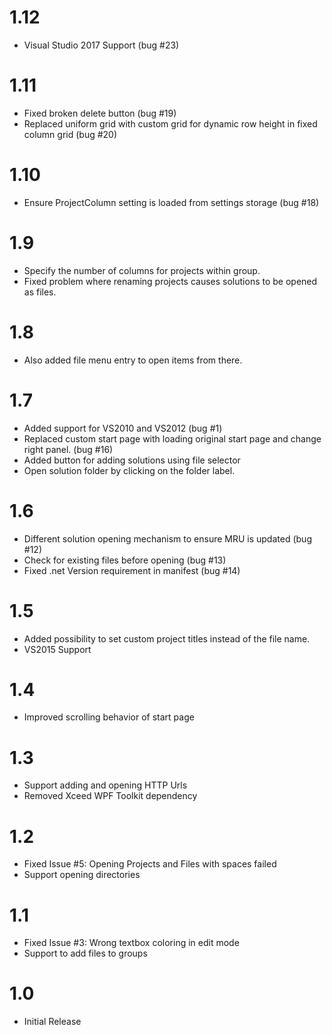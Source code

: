 # 1.12
- Visual Studio 2017 Support (bug #23)

# 1.11
- Fixed broken delete button (bug #19)
- Replaced uniform grid with custom grid for dynamic row height in fixed column grid (bug #20)

# 1.10
- Ensure ProjectColumn setting is loaded from settings storage (bug #18)

# 1.9
- Specify the number of columns for projects within group. 
- Fixed problem where renaming projects causes solutions to be opened as files. 

# 1.8
- Also added file menu entry to open items from there.

# 1.7
- Added support for VS2010 and VS2012 (bug #1)
- Replaced custom start page with loading original start page and change right panel. (bug #16)
- Added button for adding solutions using file selector
- Open solution folder by clicking on the folder label. 

# 1.6

- Different solution opening mechanism to ensure MRU is updated (bug #12)
- Check for existing files before opening (bug #13) 
- Fixed .net Version requirement in manifest (bug #14)

# 1.5

- Added possibility to set custom project titles instead of the file name. 
- VS2015 Support

# 1.4

- Improved scrolling behavior of start page

# 1.3

- Support adding and opening HTTP Urls 
- Removed Xceed WPF Toolkit dependency

# 1.2

- Fixed Issue #5: Opening Projects and Files with spaces failed
- Support opening directories

# 1.1

- Fixed Issue #3: Wrong textbox coloring in edit mode
- Support to add files to groups

# 1.0

- Initial Release

